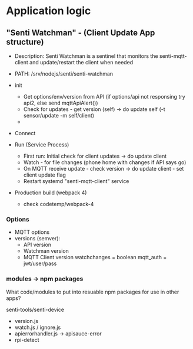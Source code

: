 # Application logic

## "Senti Watchman" - (Client Update App structure)
- Description: Senti Watchman is a sentinel that monitors the senti-mqtt-client and update/restart the client when needed

- PATH: /srv/nodejs/senti/senti-watchman
- init 
	- Get options/env/version from API (if options/api not responsing try api2, else send mqttApiAlert())
	- Check for updates - get version (self) -> do update self (-t sensor/update -m self/client)
	- 
- Connect
- Run (Service Process)
	- First run: Initial check for client updates -> do update client
	- Watch - for file changes (phone home with changes if API says go)
	- On MQTT receive update - check version -> do update client - set client update flag
	- Restart systemd "senti-mqtt-client" service

- Production build (webpack 4)
	- check codetemp/webpack-4

### Options

- MQTT options
- versions (semver):
	- API version
	- Watchman version
	- MQTT Client version
watchchanges = boolean
mqtt_auth = jwt/user/pass

### modules -> npm packages
What code/modules to put into resuable npm packages for use in other apps?

senti-tools/senti-device
- version.js
- watch.js / ignore.js
- apierrorhandler.js -> apisauce-error
- rpi-detect
